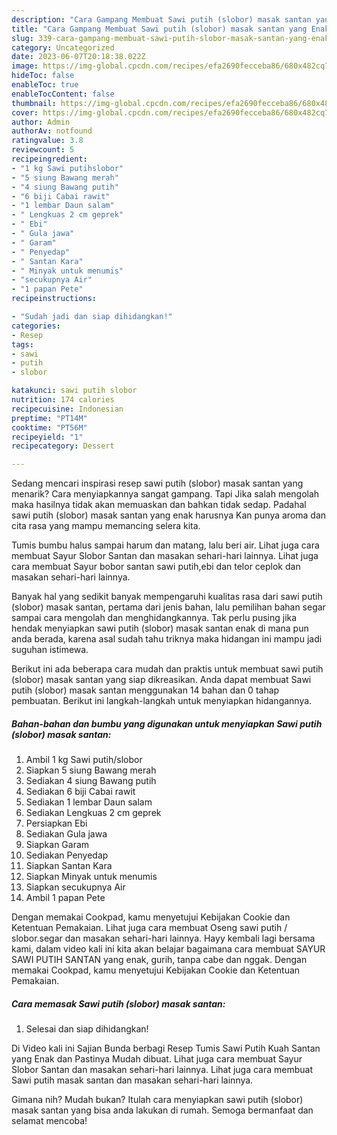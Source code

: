 ```yaml
---
description: "Cara Gampang Membuat Sawi putih (slobor) masak santan yang Enak Banget}"
title: "Cara Gampang Membuat Sawi putih (slobor) masak santan yang Enak Banget}"
slug: 339-cara-gampang-membuat-sawi-putih-slobor-masak-santan-yang-enak-banget
category: Uncategorized
date: 2023-06-07T20:18:38.022Z
image: https://img-global.cpcdn.com/recipes/efa2690fecceba86/680x482cq70/sawi-putih-slobor-masak-santan-foto-resep-utama.jpg
hideToc: false
enableToc: true
enableTocContent: false
thumbnail: https://img-global.cpcdn.com/recipes/efa2690fecceba86/680x482cq70/sawi-putih-slobor-masak-santan-foto-resep-utama.jpg
cover: https://img-global.cpcdn.com/recipes/efa2690fecceba86/680x482cq70/sawi-putih-slobor-masak-santan-foto-resep-utama.jpg
author: Admin
authorAv: notfound
ratingvalue: 3.8
reviewcount: 5
recipeingredient:
- "1 kg Sawi putihslobor"
- "5 siung Bawang merah"
- "4 siung Bawang putih"
- "6 biji Cabai rawit"
- "1 lembar Daun salam"
- " Lengkuas 2 cm geprek"
- " Ebi"
- " Gula jawa"
- " Garam"
- " Penyedap"
- " Santan Kara"
- " Minyak untuk menumis"
- "secukupnya Air"
- "1 papan Pete"
recipeinstructions:

- "Sudah jadi dan siap dihidangkan!"
categories:
- Resep
tags:
- sawi
- putih
- slobor

katakunci: sawi putih slobor 
nutrition: 174 calories
recipecuisine: Indonesian
preptime: "PT14M"
cooktime: "PT56M"
recipeyield: "1"
recipecategory: Dessert

---
```



Sedang mencari inspirasi resep sawi putih (slobor) masak santan yang menarik? Cara menyiapkannya sangat gampang. Tapi Jika salah mengolah maka hasilnya tidak akan memuaskan dan bahkan tidak sedap. Padahal sawi putih (slobor) masak santan yang enak harusnya Kan punya aroma dan cita rasa yang mampu memancing selera kita.


Tumis bumbu halus sampai harum dan matang, lalu beri air. Lihat juga cara membuat Sayur Slobor Santan dan masakan sehari-hari lainnya. Lihat juga cara membuat Sayur bobor santan sawi putih,ebi dan telor ceplok dan masakan sehari-hari lainnya.

Banyak hal yang sedikit banyak mempengaruhi kualitas rasa dari sawi putih (slobor) masak santan, pertama dari jenis bahan, lalu pemilihan bahan segar sampai cara mengolah dan menghidangkannya. Tak perlu pusing jika hendak menyiapkan sawi putih (slobor) masak santan enak di mana pun anda berada, karena asal sudah tahu triknya maka hidangan ini mampu jadi suguhan istimewa.


Berikut ini ada beberapa cara mudah dan praktis untuk membuat sawi putih (slobor) masak santan yang siap dikreasikan. Anda dapat membuat Sawi putih (slobor) masak santan menggunakan 14 bahan dan 0 tahap pembuatan. Berikut ini langkah-langkah untuk menyiapkan hidangannya.

<!--inarticleads1-->

##### Bahan-bahan dan bumbu yang digunakan untuk menyiapkan Sawi putih (slobor) masak santan:

1. Ambil 1 kg Sawi putih/slobor
1. Siapkan 5 siung Bawang merah
1. Sediakan 4 siung Bawang putih
1. Sediakan 6 biji Cabai rawit
1. Sediakan 1 lembar Daun salam
1. Sediakan  Lengkuas 2 cm geprek
1. Persiapkan  Ebi
1. Sediakan  Gula jawa
1. Siapkan  Garam
1. Sediakan  Penyedap
1. Siapkan  Santan Kara
1. Siapkan  Minyak untuk menumis
1. Siapkan secukupnya Air
1. Ambil 1 papan Pete


Dengan memakai Cookpad, kamu menyetujui Kebijakan Cookie dan Ketentuan Pemakaian. Lihat juga cara membuat Oseng sawi putih / slobor.segar dan masakan sehari-hari lainnya. Hayy kembali lagi bersama kami, dalam video kali ini kita akan belajar bagaimana cara membuat SAYUR SAWI PUTIH SANTAN yang enak, gurih, tanpa cabe dan nggak. Dengan memakai Cookpad, kamu menyetujui Kebijakan Cookie dan Ketentuan Pemakaian. 

<!--inarticleads2-->

##### Cara memasak Sawi putih (slobor) masak santan:


1. Selesai dan siap dihidangkan!

Di Video kali ini Sajian Bunda berbagi Resep Tumis Sawi Putih Kuah Santan yang Enak dan Pastinya Mudah dibuat. Lihat juga cara membuat Sayur Slobor Santan dan masakan sehari-hari lainnya. Lihat juga cara membuat Sawi putih masak santan dan masakan sehari-hari lainnya. 

Gimana nih? Mudah bukan? Itulah cara menyiapkan sawi putih (slobor) masak santan yang bisa anda lakukan di rumah. Semoga bermanfaat dan selamat mencoba!
